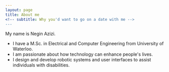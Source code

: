 ```yaml
---
layout: page
title: About me
<!-- subtitle: Why you'd want to go on a date with me -->
---
```


My name is Negin Azizi. 
- I have a M.Sc. in Electrical and Computer Engineering from University of Waterloo.
- I am passionate about how technology can enhance people's lives.
- I design and develop robotic systems and user interfaces to assist individuals with disabilities.

<!--
- I rock a great mustache
- I'm extremely loyal to my family
-->

<!--
What else do you need?

### My story

To be honest, I'm having some trouble remembering right now, so why don't you just watch [my movie](https://en.wikipedia.org/wiki/The_Princess_Bride_%28film%29) and it will answer **all** your questions.
-->
